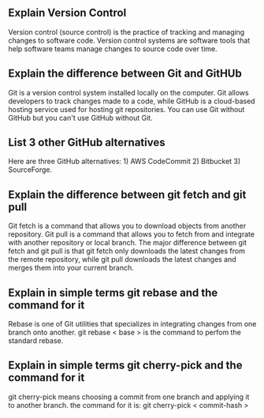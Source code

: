 ## Explain Version Control

Version control (source control) is the practice of tracking and managing changes to software code. Version control systems are software tools that help software teams manage changes to source code over time.


## Explain the difference between Git and GitHUb

Git is a version control system installed locally on the computer. Git allows developers to track changes made to a code, while GitHub is a cloud-based hosting service used for hosting git repositories. You can use Git without GitHub but you can't use GitHub without Git.


## List 3 other GitHub alternatives

Here are three GitHub alternatives: 1) AWS CodeCommit 2) Bitbucket 3) SourceForge.

## Explain the difference between git fetch and git pull

Git fetch is a command that allows you to download objects from another repository. Git pull is a command that allows you to fetch from and integrate with another repository or local branch. The major difference between git fetch and git pull is that git fetch only downloads the latest changes from the remote repository, while git pull downloads the latest changes and merges them into your current branch.


## Explain in simple terms git rebase and the command for it

Rebase is one of Git utilities that specializes in integrating changes from one branch onto another. git rebase < base > is the command to perfom the standard rebase.


## Explain in simple terms git cherry-pick and the command for it

git cherry-pick means choosing a commit from one branch and applying it to another branch. the command for it is: git cherry-pick < commit-hash >

